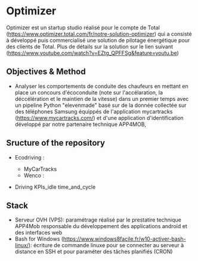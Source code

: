 # Optimizer
Optimizer est un startup studio réalisé pour le compte de Total (https://www.optimizer.total.com/fr/notre-solution-optimizer) qui a consisté à développé puis commercialisé une solution de pilotage énergétique pour des clients de Total. Plus de détails sur la solution sur le lien suivant (https://www.youtube.com/watch?v=EZtg_QPFFSg&feature=youtu.be)

## Objectives & Method
- Analyser les comportements de conduite des chaufeurs en mettant en place un concours d'écoconduite (note sur l'accélaration, la déccélération et le maintien de la vitesse) dans un premier temps avec un pipeline Python "elevenmade" basé sur de la donnée collectée sur des téléphones Samsung équippés de l'application mycartracks (https://www.mycartracks.com/) et d'une application d'identification développé par notre partenaire technique APP4MOB,

## Sructure of the repository
- Ecodriving :
  - MyCarTracks
  - Wenco :
 
- Driving KPIs_idle time_and_cycle

## Stack
- Serveur OVH (VPS): paramétrage réalisé par le prestatire technique APP4Mob responsable du développement des applications androïd et des interfaces web
- Bash for Windows (https://www.windows8facile.fr/w10-activer-bash-linux/): écriture de commande linuxe pour se connecter au serveur à distance en SSH et pour paraméter des tâches planifiés (CRON)

